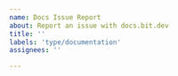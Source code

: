 ```yaml
---
name: Docs Issue Report
about: Report an issue with docs.bit.dev
title: ''
labels: 'type/documentation'
assignees: ''

---
```


<!--

Please file any Docs issues at: https://github.com/https://github.com/teambit/bit-docs

-->
